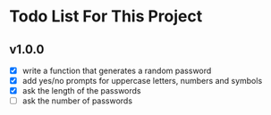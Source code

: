 # Todo List For This Project

## v1.0.0
* [x] write a function that generates a random password
* [x] add yes/no prompts for uppercase letters, numbers and symbols
* [x] ask the length of the passwords
* [ ] ask the number of passwords
